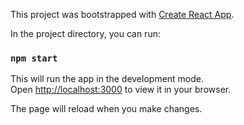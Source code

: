 This project was bootstrapped with [Create React App](https://github.com/facebook/create-react-app).

In the project directory, you can run:

### `npm start`

This will run the app in the development mode.\
Open [http://localhost:3000](http://localhost:3000) to view it in your browser.

The page will reload when you make changes.

